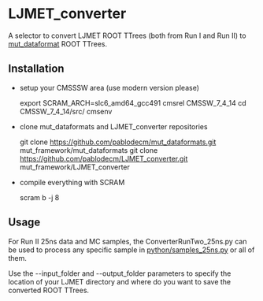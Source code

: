 
# LJMET_converter

A selector to convert LJMET ROOT TTrees (both from
Run I and Run II) to [mut_dataformat](https://github.com/pablodecm/mut_dataformats)
ROOT TTrees.

## Installation

* setup your CMSSSW area (use modern version please)

    export SCRAM_ARCH=slc6_amd64_gcc491
    cmsrel CMSSW_7_4_14
    cd CMSSW_7_4_14/src/
    cmsenv

* clone mut_dataformats and LJMET_converter repositories  

    git clone https://github.com/pablodecm/mut_dataformats.git mut_framework/mut_dataformats
    git clone https://github.com/pablodecm/LJMET_converter.git mut_framework/LJMET_converter

* compile everything with SCRAM

    scram b -j 8

## Usage

For Run II 25ns data and MC samples, the
ConverterRunTwo_25ns.py can be used to
process any specific sample in
[python/samples_25ns.py](https://github.com/pablodecm/LJMET_converter/blob/master/python/samples_25ns.py) or all of them.

Use the --input_folder and --output_folder
parameters to specify the location of your
LJMET directory and where do you want to save
the converted ROOT TTrees. 

